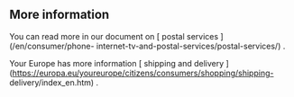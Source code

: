 ##  More information

You can read more in our document on [ postal services ](/en/consumer/phone-
internet-tv-and-postal-services/postal-services/) .

Your Europe has more information [ shipping and delivery
](https://europa.eu/youreurope/citizens/consumers/shopping/shipping-
delivery/index_en.htm) .
